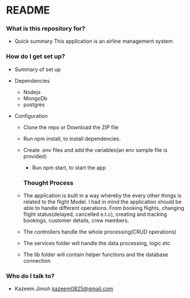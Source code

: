 # README #

### What is this repository for? ###

* Quick summary
This application is an airline management system

### How do I get set up? ###

* Summary of set up
* Dependencies
  - Nodejs
  - MongoDb
  - postgres

* Configuration
	-	Clone the repo or Download the ZIP file
	-	Run npm install, to install dependencies.
  - Create .env files and add the variables(an env sample file is provided)
	-	Run npm start, to start the app


	###	Thought Process
  - The application is built in a way whereby the every other things is related to the flight Model. 
    I had in mind the application should be able to handle different operations. From booking flights, 
    changing flight status(delayed, cancelled e.t.c), creating and tracking bookings, customer details, crew members.

  - The controllers handle the whole processing(CRUD operations)

  - The services folder will handle the data processing, logic etc

  - The lib folder will contain helper functions and the database connection


### Who do I talk to? ###

* Kazeem Jimoh <kazeem0825@gmail.com>
